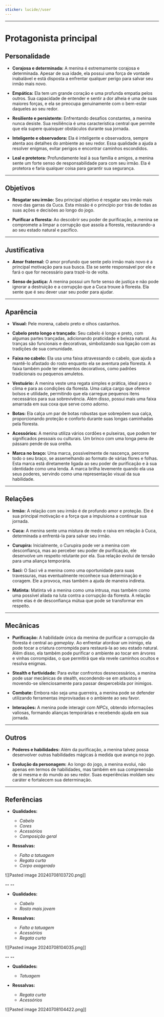 ```yaml
---
sticker: lucide//user
---
```

---
# Protagonista principal

## Personalidade

- **Corajosa e determinada:** A menina é extremamente corajosa e determinada. Apesar de sua idade, ela possui uma força de vontade inabalável e está disposta a enfrentar qualquer perigo para salvar seu irmão mais novo.

- **Empática:** Ela tem um grande coração e uma profunda empatia pelos outros. Sua capacidade de entender e sentir a dor alheia é uma de suas maiores forças, e ela se preocupa genuinamente com o bem-estar daqueles ao seu redor.

- **Resiliente e persistente:** Enfrentando desafios constantes, a menina nunca desiste. Sua resiliência é uma característica central que permite que ela supere quaisquer obstáculos durante sua jornada.

- **Inteligente e observadora:** Ela é inteligente e observadora, sempre atenta aos detalhes do ambiente ao seu redor. Essa qualidade a ajuda a resolver enigmas, evitar perigos e encontrar caminhos escondidos.

- **Leal e protetora:** Profundamente leal à sua família e amigos, a menina sente um forte senso de responsabilidade para com seu irmão. Ela é protetora e faria qualquer coisa para garantir sua segurança.

---
## Objetivos

- **Resgatar seu irmão:** Seu principal objetivo é resgatar seu irmão mais novo das garras da Cuca. Esta missão é o princípio por trás de todas as suas ações e decisões ao longo do jogo.

- **Purificar a floresta:** Ao descobrir seu poder de purificação, a menina se compromete a limpar a corrupção que assola a floresta, restaurando-a ao seu estado natural e pacífico.

---
## Justificativa

- **Amor fraternal:** O amor profundo que sente pelo irmão mais novo é a principal motivação para sua busca. Ela se sente responsável por ele e fará o que for necessário para trazê-lo de volta.

- **Senso de justiça:** A menina possui um forte senso de justiça e não pode ignorar a destruição e a corrupção que a Cuca trouxe à floresta. Ela sente que é seu dever usar seu poder para ajudar.

---
## Aparência 

- **Visual:** Pele morena, cabelo preto e olhos castanhos.

- **Cabelo preto longo e trançado:** Seu cabelo é longo e preto, com algumas partes trançadas, adicionando praticidade e beleza natural. As tranças são funcionais e decorativas, simbolizando sua ligação com as tradições de sua comunidade.

- **Faixa no cabelo:** Ela usa uma faixa atravessando o cabelo, que ajuda a mantê-lo afastado do rosto enquanto ela se aventura pela floresta. A faixa também pode ter elementos decorativos, como padrões tradicionais ou pequenos amuletos.

- **Vestuário:** A menina veste uma regata simples e prática, ideal para o clima e para as condições da floresta. Uma calça cargo que oferece bolsos e utilidade, permitindo que ela carregue pequenos itens necessários para sua sobrevivência. Além disso, possui mais uma faixa amarrada em sua coxa que serve como adorno.

- **Botas:** Ela calça um par de botas robustas que sobrepõem sua calça, proporcionando proteção e conforto durante suas longas caminhadas pela floresta.

- **Acessórios:** A menina utiliza vários cordões e pulseiras, que podem ter significados pessoais ou culturais. Um brinco com uma longa pena de pássaro pende de sua orelha.

- **Marca no braço:** Uma marca, possivelmente de nascença, percorre todo o seu braço, se assemelhando ao formato de várias flores e folhas. Esta marca está diretamente ligada ao seu poder de purificação e à sua identidade como uma lenda. A marca brilha levemente quando ela usa seus poderes, servindo como uma representação visual da sua habilidade.

---
## Relações

- **Irmão:** A relação com seu irmão é de profundo amor e proteção. Ele é sua principal motivação e a força que a impulsiona a continuar sua jornada.

- **Cuca:** A menina sente uma mistura de medo e raiva em relação à Cuca, determinada a enfrentá-la para salvar seu irmão.

- **Curupira:** Inicialmente, o Curupira pode ver a menina com desconfiança, mas ao perceber seu poder de purificação, ele desenvolve um respeito relutante por ela. Sua relação evolui de tensão para uma aliança temporária.

- **Saci:** O Saci vê a menina como uma oportunidade para suas travessuras, mas eventualmente reconhece sua determinação e coragem. Ele a provoca, mas também a ajuda de maneira indireta.

- **Matinta:** Matinta vê a menina como uma intrusa, mas também como uma possível aliada na luta contra a corrupção da floresta. A relação entre elas é de desconfiança mútua que pode se transformar em respeito.

---
## Mecânicas

- **Purificação:** A habilidade única da menina de purificar a corrupção da floresta é central ao *gameplay*. Ao enfrentar atordoar um inimigo, ela pode tocar a criatura corrompida para restaurá-la ao seu estado natural. Além disso, ela também pode purificar o ambiente ao tocar em árvores e vinhas corrompidas, o que permitirá que ela revele caminhos ocultos e resolva enigmas.

- **Stealth e furtividade:** Para evitar confrontos desnecessários, a menina pode usar mecânicas de stealth, escondendo-se em arbustos e movendo-se silenciosamente para passar despercebida por inimigos.

- **Combate:** Embora não seja uma guerreira, a menina pode se defender utilizando ferramentas improvisadas e o ambiente ao seu favor.

- **Interações:** A menina pode interagir com *NPCs*, obtendo informações valiosas, formando alianças temporárias e recebendo ajuda em sua jornada.

---
## Outros

- **Poderes e habilidades:** Além da purificação, a menina talvez possa desenvolver outras habilidades mágicas à medida que avança no jogo.

- **Evolução da personagem:** Ao longo do jogo, a menina evolui, não apenas em termos de habilidades, mas também em sua compreensão de si mesma e do mundo ao seu redor. Suas experiências moldam seu caráter e fortalecem sua determinação.

---
## Referências

- **Qualidades:** 
	- *Cabelo*
	- *Cores*
	- *Acessórios*
	- *Composição geral*

- **Ressalvas:** 
	- *Falta a tatuagem*
	- *Regata curta*
	- *Corpo exagerado*

![[Pasted image 20240708103720.png]]

**--**                                                                                                                                                              **--**

- **Qualidades:** 
	- *Cabelo*
	- *Rosto mais jovem*

- **Ressalvas:** 
	- *Falta a tatuagem*
	- *Acessórios*
	- *Regata curta*

![[Pasted image 20240708104035.png]]

**--**                                                                                                                                                              **--**

- **Qualidades:** 
	- *Tatuagem*

- **Ressalvas:** 
	- *Regata curta*
	- *Acessórios*

![[Pasted image 20240708104422.png]]
